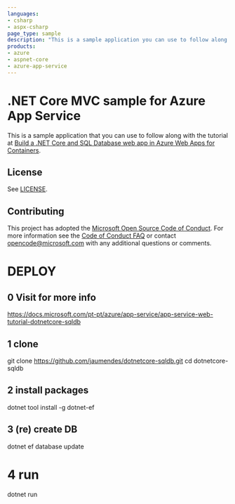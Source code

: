 ```yaml
---
languages:
- csharp
- aspx-csharp
page_type: sample
description: "This is a sample application you can use to follow along w/ the Build a .NET Core and SQL Database web app in Azure Web Apps for Containers tutorial."
products:
- azure
- aspnet-core
- azure-app-service
---
```


# .NET Core MVC sample for Azure App Service

This is a sample application that you can use to follow along with the tutorial at 
[Build a .NET Core and SQL Database web app in Azure Web Apps for Containers](https://docs.microsoft.com/azure/app-service/containers/tutorial-dotnetcore-sqldb-app). 

## License

See [LICENSE](LICENSE.md).

## Contributing

This project has adopted the [Microsoft Open Source Code of Conduct](https://opensource.microsoft.com/codeofconduct/). For more information see the [Code of Conduct FAQ](https://opensource.microsoft.com/codeofconduct/faq/) or contact [opencode@microsoft.com](mailto:opencode@microsoft.com) with any additional questions or comments.
  
# DEPLOY #
## 0 Visit for more info
https://docs.microsoft.com/pt-pt/azure/app-service/app-service-web-tutorial-dotnetcore-sqldb

## 1 clone
git clone https://github.com/jaumendes/dotnetcore-sqldb.git
cd dotnetcore-sqldb

## 2 install packages 
dotnet tool install -g dotnet-ef

## 3 (re) create DB
dotnet ef database update

# 4 run
dotnet run
